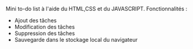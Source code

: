 Mini to-do list à l'aide du HTML,CSS et du JAVASCRIPT. 
Fonctionnalités :
- Ajout des tâches
- Modification des tâches
- Suppression des tâches
- Sauvegarde dans le stockage local du navigateur 
